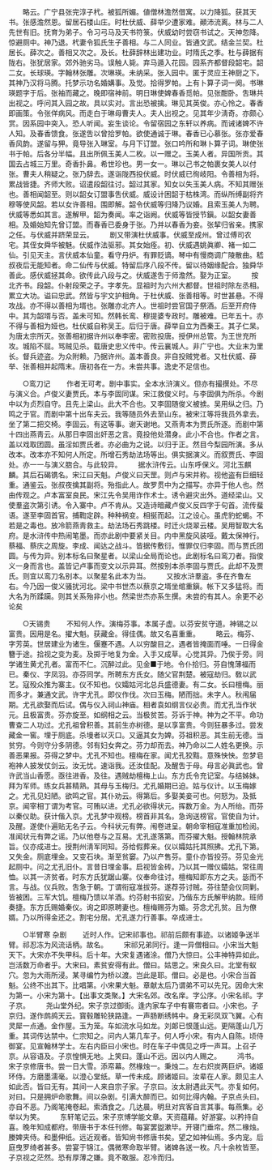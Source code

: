 <!-- { "loadSidebar": true } -->
　　略云。广宁县张完淳子杙。被狐所媚。値僧林澹然借寓。以力降狐。获其天书。张感澹然恩。留居石楼山庄。时杜伏威、薛举少遭家难。顚沛流离。林与二人先世有旧。抚育为弟子。令习弓马及天书符箓。伏威幼时尝窃书试之。天神忽降。惊避厕中。神乃退。杙妻令狐氏生子善相。与二人同业。皆通文武。结金兰契。杜居长。薛次之。善相又次之。及长。杜薛辞林出建功业。时隋氏之季。杜与薛据有陇右。张犹居家。郊外驰劣马。误触人毙。弃马遁入花园。园系齐都督段韶宅。韶二女。长球瑛。字翰林张雕。次琳瑛。未纳采。张入园中。匿于灵应王神厨之下。其神乃汉将马腾。托梦示功名婚媾事。及觉。拾得罗帕。上有卜算子词一阕。书琳瑛题字于后。张袖而藏之。晚即宿神前。明日琳使婢春香觅帕。见张酣卧。吿琳共出视之。呼问其入园之故。具以实对。言出恐被擒。琳见其英俊。亦心怜之。春香即画策。令张佯病风。而走白于琳母曹夫人。夫人出视之。见其年少淸奇。亦颇心赏。因系园中突入。恐人听闻。妄生谈论。令留宿园之东轩以养病。而诫诸婢不许人知。及春香馈食。张遂吿以曾拾罗帕。欲使通诚于琳。春香已心慕张。张亦爱春香风韵。遂留与狎。竟导张入琳室。与月下订盟。张口吟所和琳卜算子词。琳使张书于帕。后各分半幅。且出所佩玉美人二枚。以一赠之。玉美人者。异国所贡。其国去占城三万里。奇香扑鼻。希世珍也。男一女一。琳以己书之帕裹女美人以付张。曹夫人稍疑之。张乃辞去。遂诣陇西投伏威。时伏威已徇岐阳。令善相为将。累战皆捷。齐师大败。诏遣段韶往讨。韶过其家。知女以失玉美人病。不知其赠张也。善相闻韶至。则以韶女订盟事吿伏威。威设计困韶于枯株湾。而纵所缚副将齐穆等使风韶。若以女许善相。围即解。韶令伏威等归降乃议婚。且索玉美人为聘。伏威等悉如其言。遂解甲。韶为奏闻。率之诣阙。伏威等皆授节鎭。以韶女妻善相。及婚始知先曾订盟。而春香已委身于张。乃并以春香为妾。张挈归省亲。携家之任。与伏威并跻荣显云。 
　　剧又带演杜伏威事。伏威至成州。曾过傅司农宅。其侄女舜华被魅。伏威作法驱邪。其女始痊。初、伏威遇姚眞卿、褚一如二仙。引见天主。言伏威本仙童。看守丹炉。有罪贬谪。琴中有慢商调广陵散曲。嵇叔夜后无能知者。命二仙传与伏威。特留后序八段不传。留以待姻缘配合。独舜华善此。感伏威拯其命。欲传此八段与之。伏威遂吿于师澹然。娶为正室。 
　　按北齐书。段韶。仆射段荣之子。字孝先。显祖时为六州大都督。世祖时除左丞相。累立大功。谥曰忠武。然皆与宇文护相角。于杜伏威、张善相等。时世甚悬。不得攻战。亦不得以善相为壻也。张雕亦北齐人。世祖时尝官国子祭酒。后至开府侍中。其为韶壻与否。盖未可知。然韩长鸾、穆提婆专政时。雕被难。已年五十。亦不得与善相为娅也。杜伏威自称吴王。后归于唐。薛举自立为西秦王。其子仁杲。为唐太宗所灭。张善相初据许州以奉李密。密败投唐。授伊州总管。为王世充所攻。城陷不屈。骂贼见杀。载唐史忠义传中。传云襄城人。非广宁也。大业末为里长。督兵迹盗。为众附赖。乃据许州。盖本善良。非自投贼党者。又杜伏威、薛举、张善相并起隋末。唐初各在一方。未尝共事。逸史不足信也。 


　　○鸾刀记 
　　作者无可考。剧中事实。全本水浒演义。但亦有撮撰处。不尽与演义合。卢俊义妻贾氏。本与李固同谋。宋江救俊义时。与李固俱为所杀。今剧中以为贞烈自守。且先上梁山。此大不合也。又李固随俊义被掳。吴用纵之归。乃鸣之于官。而剧中第十出车夫云。我等随员外去至山东。被宋江等将我员外拿去。坐了第二把交椅。李固云。有这等事。谢天谢地。又燕靑本为贾氏所逐。而剧中第十四出燕靑云。从那日李固出奸恶之言。竟投他处潜身。此小不合也。作者之言。盖以戏取团圆。虽淫如贾氏者。亦必曲为之说。以归于正。然目今梨园所演。多从改本。改本亦不知何人所定。所增石秀劫法场等出。俱实据演义。而叙贾氏、李固处。亦一一与演义脗合。与此较异。 
　　据水浒传云。山东呼保义。河北玉麒麟。其后石碣镌名。宋江曰天魁。卢俊义曰天罡。则卢与宋并称。视他盗有巨细轻重。通鉴云。张叔夜擒其副将。殆指此人。故罗贯中为之描写。亦异于他人也。然由传观之。卢本富室良民。宋江先令吴用诈作术士。诱令避灾出外。道经梁山。又使羣盗次第引诱。令入寨中。卢不肯从。又造诗暗藏卢俊义反四字于句首。流传蜚语。遂至李固首官。捕鞫定辟。种种祸变。相挻而起。江之设心。虽虎豹蛇蝎。不若是之毒也。放冷箭燕靑救主。劫法场石秀跳楼。时迁火烧翠云楼。吴用智取大名府。是水浒传中热闹笔墨。而亦此剧中要紧关目。内中黑旋风装哑。戴太保神行。蔡福、蔡庆之周旋。李成、闻达之战斗。皆据传敷衍。惟罪仅归李固。而与贾氏团圆。与传为异。别本标名曰聚星者。以梁山全局而论也。此剧标名曰鸾刀者。指俊义一身而言也。盖皆记卢事而变文以示异耳。然按别本杀李固与贾氏。此却不及贾氏。则宜以鸾刀名别本。以聚星名此本为当。 
　　又按水浒羣盗。多在齐鲁左右。今乃因一俊义骚扰河北。梁中书世杰以蔡京之壻坐绾重鎭。帐下又多猛将。而大名为所蹂躏。则其关系殆非小也。然梁世杰亦系生撰。未尝的有其人。余更不必论矣 


　　○天锡贵 
　　不知何人作。演梅芬事。本属子虚。以芬安贫守道。神锡之以富贵。因用是名。擢大魁。获藏金。得佳偶。故又名喜重重。 
　　略云。梅芬、字芳英。世居建业为诸生。偃蹇不遇。人以穷酸目之。遇者皆掩面而唾。一日得金簪于途。拾视之变为麦。及掷于地复为金。入手又成草。心觉其异。乃俟于旁。同学诸生黄尤孔者。富而不仁。沉醉过此。见金■于地。令仆拾归。芬自愧薄福而已。秦仪、字凤羽。亦芬同学。所聘东方氏女。随父官荆楚。被寇劫归。敎以武艺。寇殁众推为寨主。仪不知也。仪孀姑河北总兵盛德妻。有二女。长曰檀梅。丽而多才。兼通文武。许字尤孔。即仪作伐。次曰玉梅。陋而拙。未字人。秋闱届期。尤孔欲娶而后试。偶与仪入祠山神庙。相者袁如纲言仪必贵。而尤孔当作状元。且极富贵。芬亦旋至。如纲相之云。当极贫苦。芬诉于神。神为之不平。命功曹查二人功过。尤孔祖曾积善。其前生亦树德。是以享富贵。今则狂暴多过。尝发藏金一窖。埋于厕底。杀墁者以灭口。又逼其女为婢。芬祖积恶。其生前无德。当贫穷。今则守分多阴德。邻有妇女奔之。芬力却而去。神乃命以二人姓名更换。示善恶果报。芬得之梦中。尤孔不知也。檀梅在家。闻尤孔狡黠。意殊怏怏。忽梦皂袍神人披发仗剑云。汝无忧。速诣我。还汝佳配。及醒吿于母。母言必眞武也。曾许武当山香愿。亟往进香。及往。遇贼劫檀梅上山。东方氏令充记室。与结姊妹。拜为军师。练女兵甚精熟。其母与玉梅归。尤孔婚期已迫。姑与仪计。以玉梅嫁之。尤孔见妇陋。欲鸣之官。其仆劝云。得第后。多娶美妾可也。何怒为。及抵京。闻宰相丁谓为考官。可贿以进。尤孔必欲得状元。挥数万金。为人所绐。而芬以秦仪助。获计偕入京。尤孔梦中观榜。榜首非其名。急询送榜官。官使自为计。及醒。遂使仆遍贴无名子云。今科状元有弊。闱卷进呈。朝命宰相寇准重加检阅。准闻状元有弊之谣。乃以他卷与之互易。尤孔遂落第。而芬擢大魁。授翰林院承旨。仪亦成进士。授荆州淸军同知。芬给假葬亲。仪以孀姑托其照拂。尤孔下第。又失金。厕底埋金。又变石块。渐至贫窭。乃以产售芬。童仆亦皆投芬。芬见金光起厕中。问之尤孔旧仆。言昔日埋金事。启视皆金砖。乃以其一赠仪孀姑。常往周恤。以其一济贫者。时东方氏犹踞山寨。仪奉命往讨。檀梅知即东方之夫。毖而不言。与战。仪兵败。吿急于朝。丁谓衔寇准拔芬。遂荐芬讨贼。芬往楚会仪同剿。皆被困。三军大饥。檀梅乃馈以羊酒。约芬射书招安。乃偕东方氏解甲纳款。班师奏捷。东方氏赐婚秦仪。询之即原聘妻也。檀梅赐芬为婚。芬念尤孔贫。且为僚婿。乃以所得金还之。割宅分居。尤孔遂力行善事。卒成进士。 


　　○半臂寒 杂剧 
　　近时人作。记宋祁事也。祁前后颇有事迹。以诸姬争送半臂。祁忍冻为风流话柄。故名。 
　　宋祁兄弟同行。逢一异僧相曰。小宋当大魁天下。大宋亦不失甲科。后十年。大宋复遇诸涂。僧乃大惊曰。公丰神特异如此。岂活数万命者乎。大宋曰。素贫安得有此。僧曰。姑思之。宋良久曰。北堂有蚁穴。忽为大雨所浸。某寻编竹为桥以渡。岂此是耶。僧曰。必是也。小宋合当首魁。公终不出其下。比唱第。小宋果大魁。章献太后乃谓弟不可以先兄。因命大宋为第一。小宋为第十。【出事文类聚。】大宋名郊。改名庠。字公序。小宋名祁。字子京。 
　　尧山堂外纪。宋子京过御街。逢内家车子中有褰帘者曰。小宋也。子京归。遂作鹧鸪天云。寳毂雕轮狭路逢。一声肠断绣帏中。身无彩凤双飞翼。心有灵犀一点通。金作屋。玉为笼。车如流水马如龙。刘郞已恨蓬山远。更隔蓬山几万重。其词传达禁中。仁宗知之。问内人第几车子。何人呼小宋。有内人自陈。顷侍御宴。见宣翰林学士。左右内臣曰小宋也。时在车子中偶见之呼一声耳。上召子京。从容语及。子京惶惧无地。上笑曰。蓬山不远。因以内人赐之。 
　　鸿书。宋子京修唐书。尝一日大雪。添帟幕。然椽烛一。秉烛二。左右炽炭两巨炉。诸姬环侍。方磨墨濡毫。以澄心堂纸。草一传未成。顾诸姬曰。汝辈在人家。颇见主人如此否。皆曰无有。其间一人来自宗子家。子京曰。汝太尉遇此天气。亦复如何。对曰。只是拥炉命歌舞。间以杂剧。引满大醉而已。如何比得内翰。子京点头曰。亦自不恶。乃阁笔掩卷起。索酒食之。几达晨。明旦对宾客自言其事。每燕集。必举以为笑。 
　　东轩笔记云。宋子京博学能文章。天资蕴藉。好游宴。以矜持自喜。晚年知成都府。带唐书于本任刊修。每宴罢盥漱毕。开寝门垂帘。然二椽烛。媵婢夹侍。和墨伸纸。远近观者。皆知尙书修唐书矣。望之如神仙焉。多内宠。后庭曳罗绮者甚多。尝宴于锦江。偶微寒命取半臂。诸婢各送一枚。凡十余枚皆至。子京视之茫然。恐有厚薄之嫌。竟不敢服。忍冷而归。 
